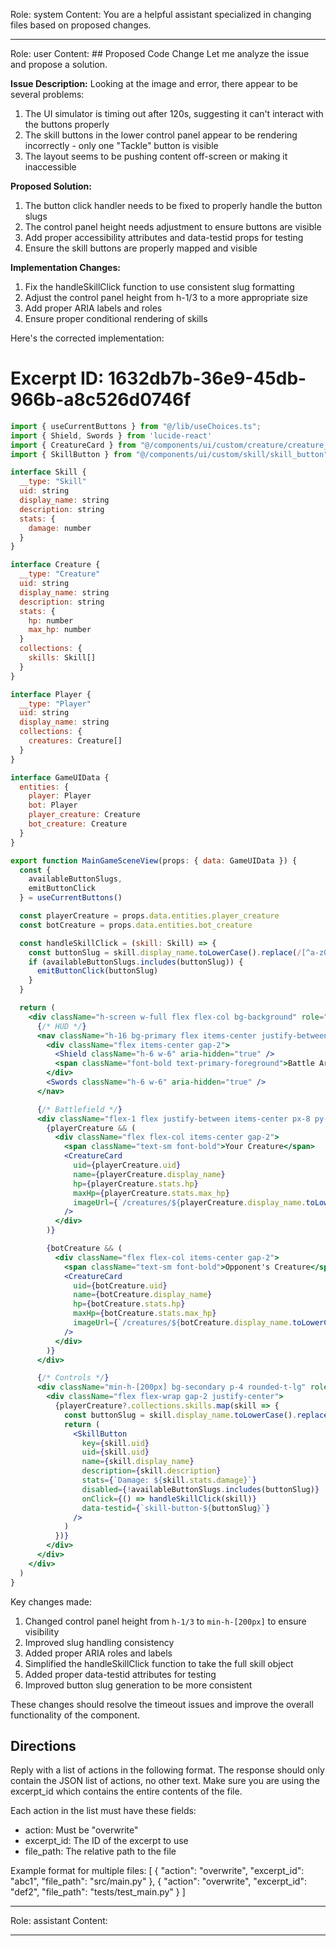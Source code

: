 Role: system
Content: You are a helpful assistant specialized in changing files based on proposed changes.
__________________
Role: user
Content: ## Proposed Code Change
Let me analyze the issue and propose a solution.

**Issue Description:**
Looking at the image and error, there appear to be several problems:
1. The UI simulator is timing out after 120s, suggesting it can't interact with the buttons properly
2. The skill buttons in the lower control panel appear to be rendering incorrectly - only one "Tackle" button is visible
3. The layout seems to be pushing content off-screen or making it inaccessible

**Proposed Solution:**
1. The button click handler needs to be fixed to properly handle the button slugs
2. The control panel height needs adjustment to ensure buttons are visible
3. Add proper accessibility attributes and data-testid props for testing
4. Ensure the skill buttons are properly mapped and visible

**Implementation Changes:**
1. Fix the handleSkillClick function to use consistent slug formatting
2. Adjust the control panel height from h-1/3 to a more appropriate size
3. Add proper ARIA labels and roles
4. Ensure proper conditional rendering of skills

Here's the corrected implementation:

# Excerpt ID: 1632db7b-36e9-45db-966b-a8c526d0746f
```jsx main_game/templates/MainGameScene.tsx
import { useCurrentButtons } from "@/lib/useChoices.ts";
import { Shield, Swords } from 'lucide-react'
import { CreatureCard } from "@/components/ui/custom/creature/creature_card"
import { SkillButton } from "@/components/ui/custom/skill/skill_button"

interface Skill {
  __type: "Skill"
  uid: string
  display_name: string
  description: string
  stats: {
    damage: number
  }
}

interface Creature {
  __type: "Creature"
  uid: string
  display_name: string
  description: string
  stats: {
    hp: number
    max_hp: number
  }
  collections: {
    skills: Skill[]
  }
}

interface Player {
  __type: "Player"
  uid: string
  display_name: string
  collections: {
    creatures: Creature[]
  }
}

interface GameUIData {
  entities: {
    player: Player
    bot: Player
    player_creature: Creature
    bot_creature: Creature
  }
}

export function MainGameSceneView(props: { data: GameUIData }) {
  const {
    availableButtonSlugs,
    emitButtonClick
  } = useCurrentButtons()

  const playerCreature = props.data.entities.player_creature
  const botCreature = props.data.entities.bot_creature

  const handleSkillClick = (skill: Skill) => {
    const buttonSlug = skill.display_name.toLowerCase().replace(/[^a-z0-9]+/g, '_')
    if (availableButtonSlugs.includes(buttonSlug)) {
      emitButtonClick(buttonSlug)
    }
  }

  return (
    <div className="h-screen w-full flex flex-col bg-background" role="main">
      {/* HUD */}
      <nav className="h-16 bg-primary flex items-center justify-between px-4" role="navigation" aria-label="Game header">
        <div className="flex items-center gap-2">
          <Shield className="h-6 w-6" aria-hidden="true" />
          <span className="font-bold text-primary-foreground">Battle Arena</span>
        </div>
        <Swords className="h-6 w-6" aria-hidden="true" />
      </nav>

      {/* Battlefield */}
      <div className="flex-1 flex justify-between items-center px-8 py-4" role="region" aria-label="Battle field">
        {playerCreature && (
          <div className="flex flex-col items-center gap-2">
            <span className="text-sm font-bold">Your Creature</span>
            <CreatureCard
              uid={playerCreature.uid}
              name={playerCreature.display_name}
              hp={playerCreature.stats.hp}
              maxHp={playerCreature.stats.max_hp}
              imageUrl={`/creatures/${playerCreature.display_name.toLowerCase()}.png`}
            />
          </div>
        )}

        {botCreature && (
          <div className="flex flex-col items-center gap-2">
            <span className="text-sm font-bold">Opponent's Creature</span>
            <CreatureCard
              uid={botCreature.uid}
              name={botCreature.display_name}
              hp={botCreature.stats.hp}
              maxHp={botCreature.stats.max_hp}
              imageUrl={`/creatures/${botCreature.display_name.toLowerCase()}.png`}
            />
          </div>
        )}
      </div>

      {/* Controls */}
      <div className="min-h-[200px] bg-secondary p-4 rounded-t-lg" role="region" aria-label="Battle controls">
        <div className="flex flex-wrap gap-2 justify-center">
          {playerCreature?.collections.skills.map(skill => {
            const buttonSlug = skill.display_name.toLowerCase().replace(/[^a-z0-9]+/g, '_')
            return (
              <SkillButton
                key={skill.uid}
                uid={skill.uid}
                name={skill.display_name}
                description={skill.description}
                stats={`Damage: ${skill.stats.damage}`}
                disabled={!availableButtonSlugs.includes(buttonSlug)}
                onClick={() => handleSkillClick(skill)}
                data-testid={`skill-button-${buttonSlug}`}
              />
            )
          })}
        </div>
      </div>
    </div>
  )
}
```

Key changes made:
1. Changed control panel height from `h-1/3` to `min-h-[200px]` to ensure visibility
2. Improved slug handling consistency
3. Added proper ARIA roles and labels
4. Simplified the handleSkillClick function to take the full skill object
5. Added proper data-testid attributes for testing
6. Improved button slug generation to be more consistent

These changes should resolve the timeout issues and improve the overall functionality of the component.

## Directions
Reply with a list of actions in the following format. The response should only contain the JSON list of actions, no other text.
Make sure you are using the excerpt_id which contains the entire contents of the file.

Each action in the list must have these fields:
- action: Must be "overwrite"
- excerpt_id: The ID of the excerpt to use
- file_path: The relative path to the file

Example format for multiple files:
[
    {
        "action": "overwrite",
        "excerpt_id": "abc1",
        "file_path": "src/main.py"
    },
    {
        "action": "overwrite",
        "excerpt_id": "def2",
        "file_path": "tests/test_main.py"
    }
]
__________________
Role: assistant
Content: 
__________________
